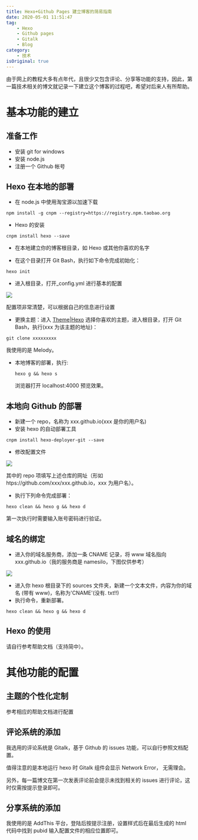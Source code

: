 ```yaml
---
title: Hexo+Github Pages 建立博客的简易指南
date: 2020-05-01 11:51:47
tag:
    - Hexo
    - Github pages
    - Gitalk
    - Blog
category:
    - 技术
isOriginal: true
---
```

由于网上的教程大多有点年代，且很少又包含评论、分享等功能的支持，因此，第一篇技术相关的博文就记录一下建立这个博客的过程吧，希望对后来人有所帮助。

<!-- more -->

# 基本功能的建立
## 准备工作
- 安装 git for windows
- 安装 node.js
- 注册一个 Github 帐号



## Hexo 在本地的部署

- 在 node.js 中使用淘宝源以加速下载
```shell
npm install -g cnpm --registry=https://registry.npm.taobao.org
```
- Hexo 的安装
```shell
cnpm install hexo --save
```

- 在本地建立你的博客根目录，如 Hexo 或其他你喜欢的名字

- 在这个目录打开 Git Bash，执行如下命令完成初始化：
```shell
hexo init
```
- 进入根目录，打开_config.yml 进行基本的配置

![](https://cdn.jsdelivr.net/gh/xiaoxuan-yu/Youmans-Blog/img/%E6%89%B9%E6%B3%A8%202020-05-01%20204111.jpg)

配置项非常清楚，可以根据自己的信息进行设置

- 更换主题：进入 [Theme|Hexo](https://hexo.io/themes/) 选择你喜欢的主题，进入根目录，打开 Git Bash，执行(xxx 为该主题的地址)：
```shell
git clone xxxxxxxxx
```
  我使用的是 Melody。

- 本地博客的部署，执行:

  ```shell
  hexo g && hexo s
  ```

  浏览器打开 localhost:4000 预览效果。


## 本地向 Github 的部署

- 新建一个 repo，名称为 xxx.github.io(xxx 是你的用户名)
- 安装 hexo 的自动部署工具

```shell
cnpm install hexo-deployer-git --save
```

- 修改配置文件

![](https://cdn.jsdelivr.net/gh/xiaoxuan-yu/Youmans-Blog/img/%E6%89%B9%E6%B3%A8%202020-05-01%20205122.jpg)

其中的 repo 项填写上述仓库的网址（形如 htps://github.com/xxx/xxx.github.io，xxx 为用户名）。

- 执行下列命令完成部署：

```shell
hexo clean && hexo g && hexo d
```

第一次执行时需要输入账号密码进行验证。

## 域名的绑定

- 进入你的域名服务商，添加一条 CNAME 记录，将 www 域名指向 xxx.github.io（我的服务商是 namesilo，下图仅供参考）

![](https://cdn.jsdelivr.net/gh/xiaoxuan-yu/Youmans-Blog/img/%E6%89%B9%E6%B3%A8%202020-05-01%20210246.jpg)

- 进入你 hexo 根目录下的 sources 文件夹，新建一个文本文件，内容为你的域名 (带有 www)，名称为'CNAME'(没有. txt!!)
- 执行命令，重新部署。

```shell
hexo clean && hexo g && hexo d
```

## Hexo 的使用

请自行参考帮助文档（支持简中）。

# 其他功能的配置

## 主题的个性化定制

参考相应的帮助文档进行配置

## 评论系统的添加

我选用的评论系统是 Gitalk，基于 Github 的 issues 功能，可以自行参照文档配置。

值得注意的是本地运行 hexo 时 Gitalk 组件会显示 Network Error， 无需理会。

另外，每一篇博文在第一次发表评论前会提示未找到相关的 issues 进行评论，这时仅需按提示登录即可。

## 分享系统的添加

我使用的是 AddThis 平台，登陆后按提示注册，设置样式后在最后生成的 html 代码中找到 pubid 输入配置文件的相应位置即可。

